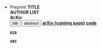 <!-- -->
- <span class="badge">Preprint</span> **TITLE** <br>
  <span class="underline"><b>AUTHOR LIST<br>
  ArXiv  <br>
  <div class="newbadges" id="tabs" data-open="">
  <button class="newbadge green"  type="button" data-tab="bib">bib</button>
  <button class="newbadge orange" type="button" data-tab="abstract">abstract</button>
  <a class="newbadge blue" href="URL" target="_blank" rel="noopener">arXiv (coming soon)</a>
  <a class="newbadge red"  href="URL" target="_blank" rel="noopener">code</a>
  </div>
  <div id="bib" class="bibbox"><pre><code class="language-bibtex">BIB</code></pre></div>
  <div id="abstract" class="bibbox"><pre><code class="language-bibtex">ABS</code></pre></div>

